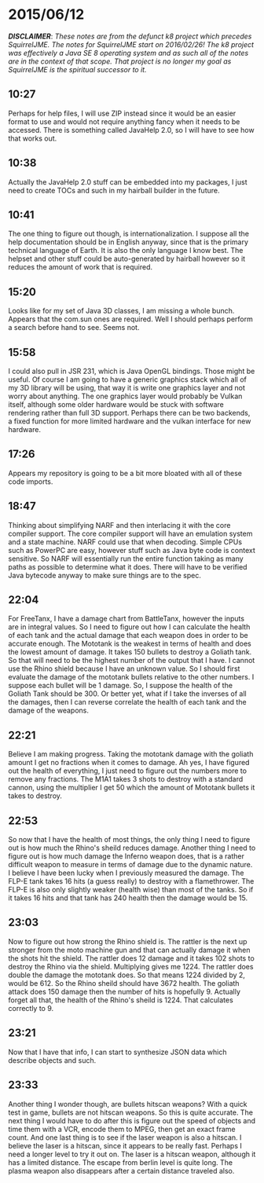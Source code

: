 # 2015/06/12

***DISCLAIMER***: _These notes are from the defunct k8 project which_
_precedes SquirrelJME. The notes for SquirrelJME start on 2016/02/26!_
_The k8 project was effectively a Java SE 8 operating system and as such_
_all of the notes are in the context of that scope. That project is no_
_longer my goal as SquirrelJME is the spiritual successor to it._

## 10:27

Perhaps for help files, I will use ZIP instead since it would be an easier
format to use and would not require anything fancy when it needs to be
accessed. There is something called JavaHelp 2.0, so I will have to see how
that works out.

## 10:38

Actually the JavaHelp 2.0 stuff can be embedded into my packages, I just need
to create TOCs and such in my hairball builder in the future.

## 10:41

The one thing to figure out though, is internationalization. I suppose all the
help documentation should be in English anyway, since that is the primary
technical language of Earth. It is also the only language I know best. The
helpset and other stuff could be auto-generated by hairball however so it
reduces the amount of work that is required.

## 15:20

Looks like for my set of Java 3D classes, I am missing a whole bunch. Appears
that the com.sun ones are required. Well I should perhaps perform a search
before hand to see. Seems not.

## 15:58

I could also pull in JSR 231, which is Java OpenGL bindings. Those might be
useful. Of course I am going to have a generic graphics stack which all of my
3D library will be using, that way it is write one graphics layer and not
worry about anything. The one graphics layer would probably be Vulkan itself,
although some older hardware would be stuck with software rendering rather
than full 3D support. Perhaps there can be two backends, a fixed function for
more limited hardware and the vulkan interface for new hardware.

## 17:26

Appears my repository is going to be a bit more bloated with all of these code
imports.

## 18:47

Thinking about simplifying NARF and then interlacing it with the core compiler
support. The core compiler support will have an emulation system and a state
machine. NARF could use that when decoding. Simple CPUs such as PowerPC are
easy, however stuff such as Java byte code is context sensitive. So NARF will
essentially run the entire function taking as many paths as possible to
determine what it does. There will have to be verified Java bytecode anyway to
make sure things are to the spec.

## 22:04

For FreeTanx, I have a damage chart from BattleTanx, however the inputs are in
integral values. So I need to figure out how I can calculate the health of
each tank and the actual damage that each weapon does in order to be accurate
enough. The Mototank is the weakest in terms of health and does the lowest
amount of damage. It takes 150 bullets to destroy a Goliath tank. So that will
need to be the highest number of the output that I have. I cannot use the
Rhino shield because I have an unknown value. So I should first evaluate the
damage of the mototank bullets relative to the other numbers. I suppose each
bullet will be 1 damage. So, I suppose the health of the Goliath Tank should
be 300. Or better yet, what if I take the inverses of all the damages, then I
can reverse correlate the health of each tank and the damage of the weapons.

## 22:21

Believe I am making progress. Taking the mototank damage with the goliath
amount I get no fractions when it comes to damage. Ah yes, I have figured out
the health of everything, I just need to figure out the numbers more to remove
any fractions. The M1A1 takes 3 shots to destroy with a standard cannon, using
the multiplier I get 50 which the amount of Mototank bullets it takes to
destroy.

## 22:53

So now that I have the health of most things, the only thing I need to figure
out is how much the Rhino's sheild reduces damage. Another thing I need to
figure out is how much damage the Inferno weapon does, that is a rather
difficult weapon to measure in terms of damage due to the dynamic nature. I
believe I have been lucky when I previously measured the damage. The FLP-E
tank takes 16 hits (a guess really) to destroy with a flamethrower. The FLP-E
is also only slightly weaker (health wise) than most of the tanks. So if it
takes 16 hits and that tank has 240 health then the damage would be 15.

## 23:03

Now to figure out how strong the Rhino shield is. The rattler is the next up
stronger from the moto machine gun and that can actually damage it when the
shots hit the shield. The rattler does 12 damage and it takes 102 shots to
destroy the Rhino via the shield. Multiplying gives me 1224. The rattler does
double the damage the mototank does. So that means 1224 divided by 2, would be
612\. So the Rhino sheild should have 3672 health. The goliath attack does 150
damage then the number of hits is hopefully 9. Actually forget all that, the
health of the Rhino's sheild is 1224. That calculates correctly to 9.

## 23:21

Now that I have that info, I can start to synthesize JSON data which describe
objects and such.

## 23:33

Another thing I wonder though, are bullets hitscan weapons? With a quick test
in game, bullets are not hitscan weapons. So this is quite accurate. The next
thing I would have to do after this is figure out the speed of objects and
time them with a VCR, encode them to MPEG, then get an exact frame count. And
one last thing is to see if the laser weapon is also a hitscan. I believe the
laser is a hitscan, since it appears to be really fast. Perhaps I need a
longer level to try it out on. The laser is a hitscan weapon, although it has
a limited distance. The escape from berlin level is quite long. The plasma
weapon also disappears after a certain distance traveled also.

